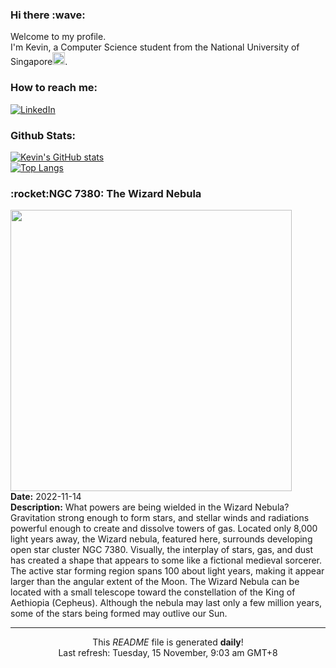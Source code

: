 <h3>Hi there :wave:</h3>

Welcome to my profile.   
I'm Kevin, a Computer Science student from the National University of Singapore<img src="https://img.icons8.com/color/96/000000/singapore-circular.png" width="20px"/>.</p>

<h3>How to reach me: </h3>
<a href="https://www.linkedin.com/in/kevin-foong/"><img alt="LinkedIn" src="https://img.shields.io/badge/linkedin-%230077B5.svg?&style=for-the-badge&logo=linkedin&logoColor=white" /></a> 

<h3>Github Stats: </h3> 

[![Kevin's GitHub stats](https://github-readme-stats.vercel.app/api?username=kevin9foong&theme=tokyonight)](https://github.com/anuraghazra/github-readme-stats) <br/>
[![Top Langs](https://github-readme-stats.vercel.app/api/top-langs/?username=kevin9foong&layout=compact&theme=tokyonight)](https://github.com/anuraghazra/github-readme-stats)

<h3>:rocket:NGC 7380: The Wizard Nebula</h3> 
<img width="450" src="https:&#x2F;&#x2F;apod.nasa.gov&#x2F;apod&#x2F;image&#x2F;2211&#x2F;Wizard_Popa_1975.jpg" /><br/>
<b>Date:</b> 2022-11-14<br/>
<b>Description:</b> What powers are being wielded in the Wizard Nebula?  Gravitation strong enough to form stars, and stellar winds and radiations powerful enough to create and dissolve towers of gas.  Located only 8,000 light years away, the Wizard nebula, featured here, surrounds developing open star cluster NGC 7380.  Visually, the interplay of stars, gas, and dust has created a shape that appears to some like a fictional medieval sorcerer.  The active star forming region spans 100 about light years, making it appear larger than the angular extent of the Moon.  The Wizard Nebula can be located with a small telescope toward the constellation of the King of Aethiopia (Cepheus).  Although the nebula may last only a few million years, some of the stars being formed may outlive our Sun.<br/>

------------
<p align="center">This <i>README</i> file is generated <b>daily</b>!</br>
Last refresh: Tuesday, 15 November, 9:03 am GMT+8<br />
